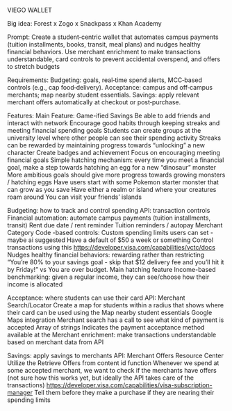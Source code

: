VIEGO WALLET

Big idea: Forest x Zogo x Snackpass x Khan Academy

Prompt: Create a student‑centric wallet that automates campus payments (tuition installments, 
books, transit, meal plans) and nudges healthy financial behaviors. Use merchant enrichment to 
make transactions understandable, card controls to prevent accidental overspend, and offers to 
stretch budgets

Requirements:
Budgeting: goals, real‑time spend alerts, MCC‑based controls (e.g., cap food‑delivery). 
Acceptance: campus and off‑campus merchants; map nearby student essentials. 
Savings: apply relevant merchant offers automatically at checkout or post‑purchase.

Features:
Main Feature: Game-ified Savings
Be able to add friends and interact with network
Encourage good habits through keeping streaks and meeting financial spending goals
Students can create groups at the university level where other people can see their spending activity
Streaks can be rewarded by maintaining progress towards “unlocking” a new character
Create badges and achievement
Focus on encouraging meeting financial goals
Simple hatching mechanism: every time you meet a financial goal, make a step towards hatching an egg for a new “dinosaur” monster
More ambitious goals should give more progress towards growing monsters / hatching eggs
Have users start with some Pokemon starter monster that can grow as you save
Have either a realm or island where your creatures roam around
You can visit your friends’ islands

Budgeting: how to track and control spending
API: transaction controls
Financial automation: automate campus payments (tuition installments, transit)
Rent due date / rent reminder
Tuition reminders / autopay
Merchant Category Code -based controls: 
Custom spending limits users can set - maybe ai suggested
Have a default of $50 a week or something
Control transactions using this https://developer.visa.com/capabilities/vctc/docs 
Nudges healthy financial behaviors: rewarding rather than restricting
“You’re 80% to your savings goal - skip that $12 delivery fee and you’ll hit it by Friday!” vs You are over budget.
Main hatching feature
Income-based benchmarking: given a regular income, they can see/choose how their income is allocated

Acceptance: where students can use their card
API: Merchant Search/Locator
Create a map for students within a radius that shows where their card can be used using the 
Map nearby student essentials
Google Maps integration
Merchant search has a call to see what kind of payment is accepted
Array of strings
Indicates the payment acceptance method available at the 
Merchant enrichment: make transactions understandable based on merchant data from API

Savings: apply savings to merchants
API: Merchant Offers Resource Center
Utilize the Retrieve Offers from content id function
Whenever we spend at some accepted merchant, we want to check if the merchants have offers (not sure how this works yet, but ideally the API takes care of the transactions)
https://developer.visa.com/capabilities/visa-subscription-manager
Tell them before they make a purchase if they are nearing their spending limits 
